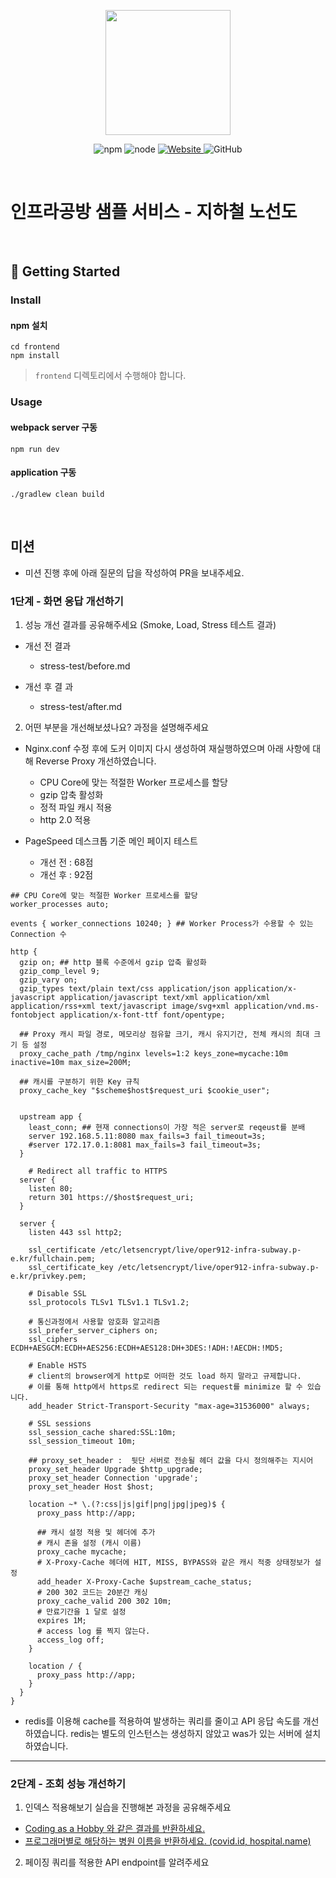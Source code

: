 <p align="center">
    <img width="200px;" src="https://raw.githubusercontent.com/woowacourse/atdd-subway-admin-frontend/master/images/main_logo.png"/>
</p>
<p align="center">
  <img alt="npm" src="https://img.shields.io/badge/npm-%3E%3D%205.5.0-blue">
  <img alt="node" src="https://img.shields.io/badge/node-%3E%3D%209.3.0-blue">
  <a href="https://edu.nextstep.camp/c/R89PYi5H" alt="nextstep atdd">
    <img alt="Website" src="https://img.shields.io/website?url=https%3A%2F%2Fedu.nextstep.camp%2Fc%2FR89PYi5H">
  </a>
  <img alt="GitHub" src="https://img.shields.io/github/license/next-step/atdd-subway-service">
</p>

<br>

# 인프라공방 샘플 서비스 - 지하철 노선도

<br>

## 🚀 Getting Started

### Install
#### npm 설치
```
cd frontend
npm install
```
> `frontend` 디렉토리에서 수행해야 합니다.

### Usage
#### webpack server 구동
```
npm run dev
```
#### application 구동
```
./gradlew clean build
```
<br>

## 미션

* 미션 진행 후에 아래 질문의 답을 작성하여 PR을 보내주세요.

### 1단계 - 화면 응답 개선하기
1. 성능 개선 결과를 공유해주세요 (Smoke, Load, Stress 테스트 결과)
- 개선 전 결과
    - stress-test/before.md
    
- 개선 후 결 과
    - stress-test/after.md

2. 어떤 부분을 개선해보셨나요? 과정을 설명해주세요
- Nginx.conf 수정 후에 도커 이미지 다시 생성하여 재실행하였으며 아래 사항에 대해 Reverse Proxy 개선하였습니다.
    - CPU Core에 맞는 적절한 Worker 프로세스를 할당
    - gzip 압축 활성화
    - 정적 파일 캐시 적용
    - http 2.0 적용

- PageSpeed 데스크톱 기준 메인 페이지 테스트
  - 개선 전 : 68점 
  - 개선 후 : 92점 

```shell
## CPU Core에 맞는 적절한 Worker 프로세스를 할당
worker_processes auto;

events { worker_connections 10240; } ## Worker Process가 수용할 수 있는 Connection 수

http {
  gzip on; ## http 블록 수준에서 gzip 압축 활성화
  gzip_comp_level 9;
  gzip_vary on;
  gzip_types text/plain text/css application/json application/x-javascript application/javascript text/xml application/xml application/rss+xml text/javascript image/svg+xml application/vnd.ms-fontobject application/x-font-ttf font/opentype;

  ## Proxy 캐시 파일 경로, 메모리상 점유할 크기, 캐시 유지기간, 전체 캐시의 최대 크기 등 설정
  proxy_cache_path /tmp/nginx levels=1:2 keys_zone=mycache:10m inactive=10m max_size=200M;

  ## 캐시를 구분하기 위한 Key 규칙
  proxy_cache_key "$scheme$host$request_uri $cookie_user";


  upstream app {
    least_conn; ## 현재 connections이 가장 적은 server로 reqeust를 분배
    server 192.168.5.11:8080 max_fails=3 fail_timeout=3s;
    #server 172.17.0.1:8081 max_fails=3 fail_timeout=3s;
  }

    # Redirect all traffic to HTTPS
  server {
    listen 80;
    return 301 https://$host$request_uri;
  }

  server {
    listen 443 ssl http2;

    ssl_certificate /etc/letsencrypt/live/oper912-infra-subway.p-e.kr/fullchain.pem;
    ssl_certificate_key /etc/letsencrypt/live/oper912-infra-subway.p-e.kr/privkey.pem;

    # Disable SSL
    ssl_protocols TLSv1 TLSv1.1 TLSv1.2;

    # 통신과정에서 사용할 암호화 알고리즘
    ssl_prefer_server_ciphers on;
    ssl_ciphers ECDH+AESGCM:ECDH+AES256:ECDH+AES128:DH+3DES:!ADH:!AECDH:!MD5;

    # Enable HSTS
    # client의 browser에게 http로 어떠한 것도 load 하지 말라고 규제합니다.
    # 이를 통해 http에서 https로 redirect 되는 request를 minimize 할 수 있습니다.
    add_header Strict-Transport-Security "max-age=31536000" always;

    # SSL sessions
    ssl_session_cache shared:SSL:10m;
    ssl_session_timeout 10m;

    ## proxy_set_header :  뒷단 서버로 전송될 헤더 값을 다시 정의해주는 지시어
    proxy_set_header Upgrade $http_upgrade;
    proxy_set_header Connection 'upgrade';
    proxy_set_header Host $host;

    location ~* \.(?:css|js|gif|png|jpg|jpeg)$ {
      proxy_pass http://app;

      ## 캐시 설정 적용 및 헤더에 추가
      # 캐시 존을 설정 (캐시 이름)
      proxy_cache mycache;
      # X-Proxy-Cache 헤더에 HIT, MISS, BYPASS와 같은 캐시 적중 상태정보가 설정
      add_header X-Proxy-Cache $upstream_cache_status;
      # 200 302 코드는 20분간 캐싱
      proxy_cache_valid 200 302 10m;
      # 만료기간을 1 달로 설정
      expires 1M;
      # access log 를 찍지 않는다.
      access_log off;
    }

    location / {
      proxy_pass http://app;
    }
  }
}
```

- redis를 이용해 cache를 적용하여 발생하는 쿼리를 줄이고 API 응답 속도를 개선하였습니다. 
  redis는 별도의 인스턴스는 생성하지 않았고 was가 있는 서버에 설치하였습니다. 

---

### 2단계 - 조회 성능 개선하기
1. 인덱스 적용해보기 실습을 진행해본 과정을 공유해주세요
  - [Coding as a Hobby 와 같은 결과를 반환하세요.](training/step1/step1.md)
  - [프로그래머별로 해당하는 병원 이름을 반환하세요. (covid.id, hospital.name)](training/step2/step2.md)


2. 페이징 쿼리를 적용한 API endpoint를 알려주세요
